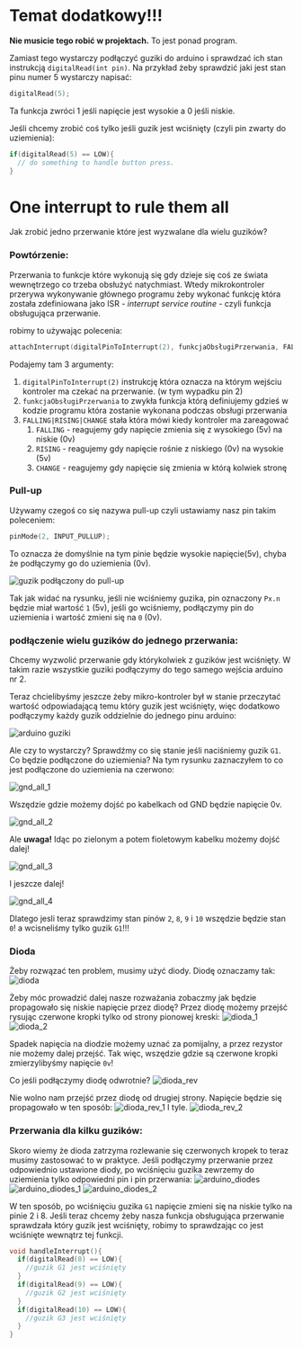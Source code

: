 # Temat dodatkowy!!!
**Nie musicie tego robić w projektach.** To jest ponad program.

Zamiast tego wystarczy podłączyć guziki do arduino i sprawdzać ich stan instrukcją `digitalRead(int pin)`. Na przykład żeby sprawdzić jaki jest stan pinu numer 5 wystarczy napisać:
```c++
digitalRead(5);
```
Ta funkcja zwróci 1 jeśli napięcie jest wysokie a 0 jeśli niskie.

Jeśli chcemy zrobić coś tylko jeśli guzik jest wciśnięty (czyli pin zwarty do uziemienia):
```c++
if(digitalRead(5) == LOW){
  // do something to handle button press.
}
```




# One interrupt to rule them all

Jak zrobić jedno przerwanie które jest wyzwalane dla wielu guzików?

### Powtórzenie:
Przerwania to funkcje które wykonują się gdy dzieje się coś ze świata wewnętrzego co trzeba obsłużyć natychmiast. Wtedy mikrokontroler przerywa wykonywanie głównego programu żeby wykonać funkcję która została zdefiniowana jako ISR - *interrupt service routine* - czyli funkcja obsługująca przerwanie.

robimy to używając polecenia:
```c++
attachInterrupt(digitalPinToInterrupt(2), funkcjaObsługiPrzerwania, FALLING);
```

Podajemy tam 3 argumenty:
1. `digitalPinToInterrupt(2)` instrukcję która oznacza na którym wejściu kontroler ma czekać na przerwanie. (w tym wypadku pin 2)
2. `funkcjaObsługiPrzerwania` to zwykła funkcja którą definiujemy gdzieś w kodzie programu która zostanie wykonana podczas obsługi przerwania
3. `FALLING|RISING|CHANGE` stała która mówi kiedy kontroler ma zareagować
   1. `FALLING` - reagujemy gdy napięcie zmienia się z wysokiego (5v) na niskie (0v)
   2. `RISING` - reagujemy gdy napięcie rośnie z niskiego (0v) na wysokie (5v)
   3. `CHANGE` - reagujemy gdy napięcie się zmienia w którą kolwiek stronę

### Pull-up
Używamy czegoś co się nazywa pull-up czyli ustawiamy nasz pin takim poleceniem:
```c++
pinMode(2, INPUT_PULLUP);
```
To oznacza że domyślnie na tym pinie będzie wysokie napięcie(5v), chyba że podłączymy go do uziemienia (0v).

![guzik podłączony do pull-up](temat3/pull-up.png)

Tak jak widać na rysunku, jeśli nie wciśniemy guzika, pin oznaczony `Px.n` będzie miał wartość `1` (5v), jeśli go wciśniemy, podłączymy pin do uziemienia i wartość zmieni się na `0` (0v). 

### podłączenie wielu guzików do jednego przerwania:

Chcemy wyzwolić przerwanie gdy którykolwiek z guzików jest wciśnięty. W takim razie wszystkie guziki podłączymy do tego samego wejścia arduino nr 2.

Teraz chcielibyśmy jeszcze żeby mikro-kontroler był w stanie przeczytać wartość odpowiadającą temu który guzik jest wciśnięty, więc dodatkowo podłączymy każdy guzik oddzielnie do jednego pinu arduino:

![arduino guziki](interrupts/initial.png)

Ale czy to wystarczy? Sprawdźmy co się stanie jeśli naciśniemy guzik `G1`. Co będzie podłączone do uziemienia?
Na tym rysunku zaznaczyłem to co jest podłączone do uziemienia na czerwono:

![gnd_all_1](interrupts/gnd_all_1.png)

Wszędzie gdzie możemy dojść po kabelkach od GND będzie napięcie 0v. 

![gnd_all_2](interrupts/gnd_all_2.png)

Ale **uwaga!** Idąc po zielonym  a potem fioletowym kabelku możemy dojść dalej!

![gnd_all_3](interrupts/gnd_all_3.png)

I jeszcze dalej!

![gnd_all_4](interrupts/gnd_all_4.png)

Dlatego jesli teraz sprawdzimy stan pinów `2`, `8`, `9` i `10` wszędzie będzie stan `0`! a wcisneliśmy tylko guzik `G1`!!!

### Dioda
Żeby rozwązać ten problem, musimy użyć diody. Diodę oznaczamy tak:
![dioda](interrupts/voltage_prop_0.png)

Żeby móc prowadzić dalej nasze rozważania zobaczmy jak będzie propagowało się niskie napięcie przez diodę? Przez diodę możemy przejść rysując czerwone kropki tylko od strony pionowej kreski:
![dioda_1](interrupts/voltage_prop_1.png)
![dioda_2](interrupts/voltage_prop_2.png)


Spadek napięcia na diodzie możemy uznać za pomijalny, a przez rezystor nie możemy dalej przejść. Tak więc, wszędzie gdzie są czerwone kropki zmierzylibyśmy napięcie `0v`! 

Co jeśli podłączymy diodę odwrotnie?
![dioda_rev](interrupts/voltage_prop_rev_0.png)

Nie wolno nam przejść przez diodę od drugiej strony. Napięcie będzie się propagowało w ten sposób:
![dioda_rev_1](interrupts/voltage_prop_rev_1.png)
I tyle.
![dioda_rev_2](interrupts/voltage_prop_rev_2.png)

### Przerwania dla kilku guzików:
Skoro wiemy że dioda zatrzyma rozlewanie się czerwonych kropek to teraz musimy zastosować to w praktyce. Jeśli podłączymy przerwanie przez odpowiednio ustawione diody, po wciśnięciu guzika zewrzemy do uziemienia tylko odpowiedni pin i pin przerwania:
![arduino_diodes](interrupts/diodes.png)
![arduino_diodes_1](interrupts/diodes_1.png)
![arduino_diodes_2](interrupts/diodes_2.png)

W ten sposób, po wciśnięciu guzika `G1` napięcie zmieni się na niskie tylko na pinie 2 i 8. 
Jeśli teraz chcemy żeby nasza funkcja obsługująca przerwanie sprawdzała który guzik jest wciśnięty, robimy to sprawdzając co jest wciśnięte wewnątrz tej funkcji.

```c++
void handleInterrupt(){
  if(digitalRead(8) == LOW){
    //guzik G1 jest wciśnięty
  }
  if(digitalRead(9) == LOW){
    //guzik G2 jest wciśnięty
  }
  if(digitalRead(10) == LOW){
    //guzik G3 jest wciśnięty
  }
}
```













